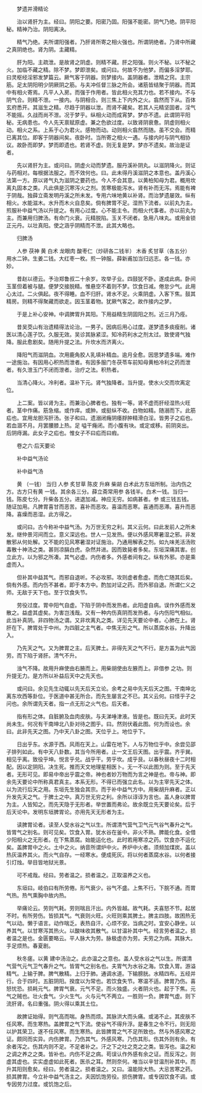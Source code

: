 <!-- { "loadSidebar": true } -->
　　梦遗并滑精论

　　治以肾肝为主。经曰。阴阳之要。阳密乃固。阳强不能密。阴气乃绝。阴平阳秘。精神乃治。阴阳离决。

　　精气乃绝。夫所谓阳强者。乃肝肾所寄之相火强也。所谓阴绝者。乃肾中所藏之真阴绝也。肾为阴。主藏精。

　　肝为阳。主疏泄。是故肾之阴虚。则精不藏。肝之阳强。则火不秘。以不秘之火。加临不藏之精。除不梦。梦即泄矣。或问曰。何故不为他梦。而偏多淫梦耶。曰灵枢经淫邪发梦篇云。厥气客于阴器。则梦接内。盖阴器者。泄精之窍。主宗筋。足太阴阳明少阴厥阴之筋。与夫冲任督三脉之所会。诸筋皆结聚于阴器。而其中有相火寄焉。凡平人入房。而强于作用者。皆此相火充其力也。若不接内。不与阴气合。则精不泄。一接内。与阴相合。则三焦上下内外之火。翕然而下从。百体玄府悉开。其滋生之精。尽趋于阴器以泄。而肾不藏矣。若其人元精坚固者。淫气不能摇。久战而尚不泄。况于梦乎。纵相火动而成宵梦。梦亦不遗。此谓阴平阳秘。无病患也。今人先天禀赋原虚。兼之色欲过度。以致肾阴衰惫。阴虚则相火动。相火之系。上系于心为君火。感物而动。动则相火翕然而随。虽不交会。而精已离其位。即客于阴器间矣。夜卧时。当所寄之相火一遇。与接内时与阴气相协议。故卧而即梦。梦而即遗也。若肾不虚。则无复是梦。梦亦不遗矣。故治是证者。

　　先以肾肝为主。或问曰。阴虚火动而梦遗。服丹溪补阴丸。以滋阴降火。则证与药相对。每根据法服之。而不效何也。曰。此未得丹溪滋阴之本意也。盖丹溪心法第一方。原以肾气丸为滋阴之要药也。今人不会其意。以黄柏知母为君。概用坎离丸固本之类。凡此俱是沉寒泻火之剂。苦寒极能泻水。肾有补而无泻。焉能有裨于阴哉。独薛立斋发明丹溪之所未发。专用六味地黄以补肾。而治梦遗屡效。纵有相火。水能滋木。水升而木火自息矣。倘有脾胃不足。湿热下流者。以前丸为主。煎服补中益气汤以升提之。有用心过度。心不能主令。而相火代事者。亦以前丸为主。而兼用归脾汤。有命门火衰。元精脱陷。玉关不闭者。急用八味丸。或用金锁正元丹。以壮真阳。使之涵乎阴精而不泄。此其大略也。

　　归脾汤

　　人参 茯神 黄 白术 龙眼肉 酸枣仁（炒研各二钱半） 木香 炙甘草（各五分） 用水二钟。生姜二钱。大红枣一枚。煎一钟服。薛新甫加当归远志。各一钱。亦妙。

　　昔赵以德云。予治郑鲁叔二十余岁。攻举子业。四鼓犹不卧。遂成此病。卧间玉茎但着被与腿。便梦交接脱精。惟悬空不着则不梦。饮食日减。倦怠少气。此用心太过。二火俱起。夜不得睡。血不归肝。肾水不足。火乘阴虚。入客下焦。鼓其精房。则精不得聚藏而欲走。因玉茎着物。犹厥气客之。故作接内之梦。

　　于是上补心安神。中调脾胃升其阳。下用益精生阴固阳之剂。近三月乃痊。

　　昔吴茭山有治遗精得法论治。一男子。因病后用心过度。遂梦遗多痰瘦削。诸医以清心莲子饮。久服无效。吴诊其脉紧涩。知冷药利水之剂太过。致使肾气独降。服此愈剧矣。随用升提之法。升坎水而济离火。

　　降阳气而滋阴血。次用鹿角胶人乳填补精血。逾月全愈。因思梦遗多端。难作一途施治。有因用心积热而泄者。有因多服门冬茯苓车前知母黄柏冷利之药而泄者。有久泄玉门不闭而泄者。治疗之法。积热者。

　　当清心降火。冷利者。温补下元。肾气独降者。当升提。使水火交而坎离定位。

　　上二案。皆以肾为主。而兼治心脾者也。独有一等。肾不虚而肝经湿热火旺者。茎中作痛。筋急缩。或作痒。或肿。或挺纵不收。白物如精。随溺而下。此筋疝也。宜用龙胆泻肝汤。张子和曰。遗溺闭癃阴痿脬肿精滑白淫。皆男子之疝也。若血涸不月。月罢腰膝上热。足 嗌干癃闭。而小腹有块。或定或移。前阴突出。后阴痔漏。此女子之疝也。惟女子不曰疝而曰瘕。

　　卷之六·后天要论

　　补中益气汤论

　　补中益气汤

　　黄 （一钱） 当归 人参 炙甘草 陈皮 升麻 柴胡 白术此方东垣所制。治内伤之方。古方只有黄 一钱。其余各三分。薛立斋常用参 各钱半。白术一钱。当归一钱。陈皮七分。升柴各五分。进退加减。神应无穷。如病甚者。参 或三钱五钱。随证加用。凡脾胃喜甘而恶苦。喜补而恶攻。喜温而恶寒。喜通而恶滞。喜升而恶降。喜燥而恶湿。此方得之。

　　或问曰。古今称补中益气汤。为万世无穷之利。其义云何。曰此发前人之所未发。继仲景河间而立。意义深远也。世人一见发热。便以外感风寒暑湿之邪。非发散邪从何处解。又不能的见风寒暑湿对证施治。乃通用解表之剂。如九味羌活汤败毒散十神汤之类。甚则凉膈白虎。杂然并进。因而致毙者多矣。东垣深痛其害。创立此方。以为邪之所凑。其气必虚。内伤者多。外感者间有之。纵有外邪。亦是乘虚而入。

　　但补其中益其气。而邪自退听。不必攻邪。攻则虚者愈虚。而危亡随其后矣。倘有外感。而内伤不甚者。即于本方中。酌加对证之药。而外邪自退。所谓仁义之师。无敌于天下也。至于饮食失节。

　　劳役过度。胃中阳气自虚。下陷于阴中而发热者。此阳虚自病。误作外感而发散之。益虚其虚矣。为害岂浅哉。又有一种内伤真阴而发热者。与内伤阳气相似。此当补真阴。非四物汤之谓。又非坎离丸之类。详见先天要论中者。心肺在上。肾肝在下。脾胃处于中州。为四脏之主气者。中焦无形之气。所以蒸腐水谷。升降出入。

　　乃先天之气。又为脾胃之主。后天脾土。非得先天之气不行。是方盖为此气因劳。而下陷于肾肝。清气不升。

　　浊气不降。故用升麻使由右腋而上。用柴胡使由左腋而上。非借参 之功。则升提无力。是方所以补益后天中之先天也。

　　或问曰。余见先生动辄以先天后天立论。余考之易中先天后天之图。干南坤北离东坎西等卦位。于医道中甚无所合。而先生屡言之不已。其义云何。曰怪乎子之问也。余所谓先天者。指一点无形之火气也。后天者。

　　指有形之体。自脏腑及血肉皮肤。与夫涕唾津液。皆是也。既曰先天。此时天尚未生。何况有干南坤北八卦对待之图乎。曰。然则伏羲此图。何为而设也。余曰。此非先天之图。乃中天八卦之图。天位乎上。地位乎下。

　　日出乎东。水源于西。风雨在天上。山雷在地下。人与万物位乎中。余尝见邵子排列如此。有中天八卦数。其当今所用者。止一文王后天图。出乎震。齐乎巽。相见乎离。致役乎坤。悦言乎兑。战乎干。劳乎坎。成乎艮。以春秋昼夜十二时相配。因以定阴阳。决生死。推而天文地理星相医卜。无一不以此图为则。至于先天者。无形可见。即易中帝出乎震之帝。神也者妙万物而为言之神是也。帝与神。即余先天要论中所称真君真主。本系无形。不得已而强立此名。以为主宰先天之体。以为流行后天之用。东垣先生独会其宗。而于补中益气方中。用柴胡升麻者。正以升发先天之气。于脾土之中。真万世无穷之利。余所以谆谆为言也。盖人身以脾胃为主。人皆知之。而先天隐于无形者。举世置而弗论。故余既立先天要论矣。后于后天论中。发明东垣脾胃论。亦用先天无形者为主。

　　读脾胃论者。读至人受水谷之气以生。所谓清气营气卫气元气谷气春升之气。皆胃气之别名。则可见矣。饮食入胃。犹水谷在釜中。非火不熟。脾能化食。全借少阳相火之无形者。在下焦蒸腐。始能运化也。此时若用寒凉之药。饮食亦不运化矣。盖脾胃中之火。土中之火。纳音所谓炉中火。养炉中火者。须频加煤炭。盖以热灰温养其火。而火气自存。一经寒水。便成死灰。将以何者蒸腐水谷。以何者接引灯烛。举目皆地狱光景。

　　可不戒哉。经曰。劳者温之。损者温之。正取温养之义也。

　　东垣曰。岐伯曰有所劳倦。形气衰少。谷气不盛。上焦不行。下脘不通。而胃气热。热气熏胸中故内热。

　　举痛论云。劳则气耗。劳则喘且汗出。内外皆越。故气耗。夫喜怒不节。起居不时。有所劳伤。皆损其气。气衰则火旺。火旺则乘其脾土。脾主四肢。故困热无气以动。懒于语言。动作喘乏。表热自汗。心烦不安。当病之时。宜安心静坐。以养其气。以甘寒泻其热火。以酸味收其散气。以甘温补其中气。经言劳者温之。损者温之是也。金匮要略云。平人脉大为劳。脉极虚亦为劳。夫劳之为病。其脉大。手足烦热。春夏剧。

　　秋冬瘥。以黄 建中汤治之。此亦温之之意也。盖人受水谷之气以生。所谓清气营气元气卫气春升之气。皆胃气之别名也。夫胃气为水谷之海。饮食入胃。游溢精气。上输于脾。脾气散精。上归于肺。通调水道。下输膀胱。水精四布。五经并行。合于四时。五脏阴阳。揆度以为常也。若饮食失节。寒温不适。脾胃乃伤。喜怒忧恐。损耗元气。脾胃气衰。元气不足。而火独盛。火者阴火也。起于下焦。元气之贼也。壮火食气。少火生气。火与元气不两立。一胜则一负。脾胃气虚。则下流肝肾。名曰重强。阴火得以乘其土位。

　　故脾证始得。则气高而喘。身热而烦。其脉洪大而头痛。或渴不止。其皮肤不任风寒。而生寒热。盖脾胃之气下流。使谷气不得升浮。是春生之令不行。则无阳以护其荣卫。遂不任风寒。而生寒热。此皆脾胃之气不足所致也。然与外感风寒之证。颇同而实异。内伤脾胃。乃伤其气。外感风寒。乃伤其形。伤其外则有余。有余者泻之。伤其内则不足。不足者补之。汗之下之吐之克之之类。皆泻也。温之和之调之养之之类。皆补也。内伤不足之病。苟误认作外感有余之证。而反泻之。则虚其虚也。实实虚虚如此死者。医杀之耳。然则奈何。唯当以辛甘温剂补其中。而升其阳则愈矣。经曰。劳者温之。损者温之。又曰。温能除大热。大忌苦寒之药。损其脾胃。今立补中益气汤主之。夫因饥饱劳役。损伤脾胃。或专因饮食不调。或专因劳力过度。或饥饱之后。

